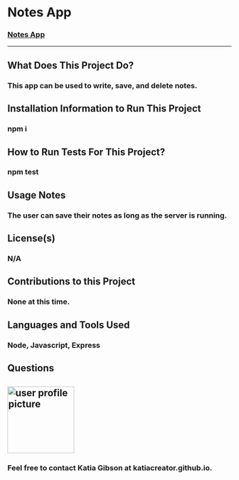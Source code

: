 # Notes App

### [Notes App](https://secure-basin-56870.herokuapp.com)

---

## What Does This Project Do?

### This app can be used to write, save, and delete notes.

## Installation Information to Run This Project

### npm i

## How to Run Tests For This Project?

### npm test

## Usage Notes

### The user can save their notes as long as the server is running.

## License(s)

### N/A

## Contributions to this Project

### None at this time.

## Languages and Tools Used

### Node, Javascript, Express

## Questions

## <img src = "https://avatars3.githubusercontent.com/u/57377678?v=4" alt = "user profile picture" width = "150"/>

### Feel free to contact Katia Gibson at katiacreator.github.io.
